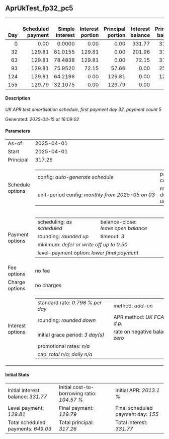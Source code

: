 <h2>AprUkTest_fp32_pc5</h2><table><thead style="vertical-align: bottom;"><th style="text-align: right;">Day</th><th style="text-align: right;">Scheduled payment</th><th style="text-align: right;">Simple interest</th><th style="text-align: right;">Interest portion</th><th style="text-align: right;">Principal portion</th><th style="text-align: right;">Interest balance</th><th style="text-align: right;">Principal balance</th><th style="text-align: right;">Total simple interest</th><th style="text-align: right;">Total interest</th><th style="text-align: right;">Total principal</th></thead><tr style="text-align: right;"><td class="ci00">0</td><td class="ci01" style="white-space: nowrap;">0.00</td><td class="ci02">0.0000</td><td class="ci03">0.00</td><td class="ci04">0.00</td><td class="ci05">331.77</td><td class="ci06">317.26</td><td class="ci07">0.0000</td><td class="ci08">0.00</td><td class="ci09">0.00</td></tr><tr style="text-align: right;"><td class="ci00">32</td><td class="ci01" style="white-space: nowrap;">129.81</td><td class="ci02">81.0155</td><td class="ci03">129.81</td><td class="ci04">0.00</td><td class="ci05">201.96</td><td class="ci06">317.26</td><td class="ci07">81.0155</td><td class="ci08">129.81</td><td class="ci09">0.00</td></tr><tr style="text-align: right;"><td class="ci00">63</td><td class="ci01" style="white-space: nowrap;">129.81</td><td class="ci02">78.4838</td><td class="ci03">129.81</td><td class="ci04">0.00</td><td class="ci05">72.15</td><td class="ci06">317.26</td><td class="ci07">159.4993</td><td class="ci08">259.62</td><td class="ci09">0.00</td></tr><tr style="text-align: right;"><td class="ci00">93</td><td class="ci01" style="white-space: nowrap;">129.81</td><td class="ci02">75.9520</td><td class="ci03">72.15</td><td class="ci04">57.66</td><td class="ci05">0.00</td><td class="ci06">259.60</td><td class="ci07">235.4513</td><td class="ci08">331.77</td><td class="ci09">57.66</td></tr><tr style="text-align: right;"><td class="ci00">124</td><td class="ci01" style="white-space: nowrap;">129.81</td><td class="ci02">64.2198</td><td class="ci03">0.00</td><td class="ci04">129.81</td><td class="ci05">0.00</td><td class="ci06">129.79</td><td class="ci07">299.6712</td><td class="ci08">331.77</td><td class="ci09">187.47</td></tr><tr style="text-align: right;"><td class="ci00">155</td><td class="ci01" style="white-space: nowrap;">129.79</td><td class="ci02">32.1075</td><td class="ci03">0.00</td><td class="ci04">129.79</td><td class="ci05">0.00</td><td class="ci06">0.00</td><td class="ci07">331.7786</td><td class="ci08">331.77</td><td class="ci09">317.26</td></tr></table><p><h4>Description</h4><i>UK APR test amortisation schedule, first payment day 32, payment count 5</i></p><p>Generated: <i>2025-04-15 at 16:09:02</i></p><h4>Parameters</h4><table><tr><td>As-of</td><td>2025-04-01</td></tr><tr><td>Start</td><td>2025-04-01</td></tr><tr><td>Principal</td><td>317.26</td></tr><tr><td>Schedule options</td><td><table><tr><td>config: <i>auto-generate schedule</i></td><td>payment count: <i>5</i></td></tr><tr><td style="white-space: nowrap;">unit-period config: <i>monthly from 2025-05 on 03</i></td><td>max duration: <i>unlimited</i></td></tr></table></td></tr><tr><td>Payment options</td><td><table><tr><td>scheduling: <i>as scheduled</i></td><td>balance-close: <i>leave&nbsp;open&nbsp;balance</i></td></tr><tr><td>rounding: <i>rounded up</i></td><td>timeout: <i>3</i></td></tr><tr><td colspan='2'>minimum: <i>defer&nbsp;or&nbsp;write&nbsp;off&nbsp;up&nbsp;to&nbsp;0.50</i></td></tr><tr><td colspan='2'>level-payment option: <i>lower&nbsp;final&nbsp;payment</i></td></tr></table></td></tr><tr><td>Fee options</td><td>no fee</td></tr><tr><td>Charge options</td><td>no charges</td></tr><tr><td>Interest options</td><td><table><tr><td>standard rate: <i>0.798 % per day</i></td><td>method: <i>add-on</i></td></tr><tr><td>rounding: <i>rounded down</i></td><td>APR method: <i>UK FCA to 1 d.p.</i></td></tr><tr><td>initial grace period: <i>3 day(s)</i></td><td>rate on negative balance: <i>zero</i></td></tr><tr><td colspan="2">promotional rates: <i><i>n/a</i></i></td></tr><tr><td colspan="2">cap: <i>total <i>n/a</i>; daily <i>n/a</i></td></tr></table></td></tr></table><h4>Initial Stats</h4><table><tr><td>Initial interest balance: <i>331.77</i></td><td>Initial cost-to-borrowing ratio: <i>104.57 %</i></td><td>Initial APR: <i>2013.1 %</i></td></tr><tr><td>Level payment: <i>129.81</i></td><td>Final payment: <i>129.79</i></td><td>Final scheduled payment day: <i>155</i></td></tr><tr><td>Total scheduled payments: <i>649.03</i></td><td>Total principal: <i>317.26</i></td><td>Total interest: <i>331.77</i></td></tr></table>